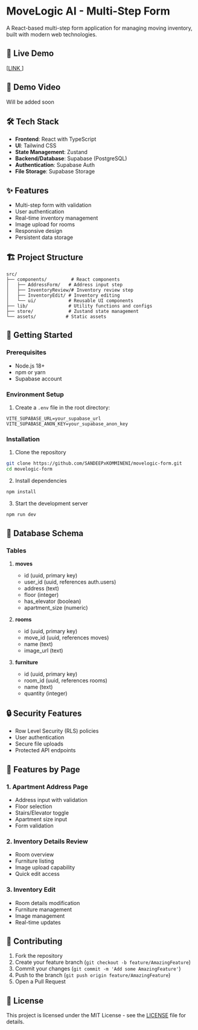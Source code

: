 # MoveLogic AI - Multi-Step Form

A React-based multi-step form application for managing moving inventory, built with modern web technologies.

## 🚀 Live Demo

[[LINK ](https://movelogic-ai-form.netlify.app/)]

## 🎥 Demo Video

Will be added soon


## 🛠 Tech Stack

- **Frontend**: React with TypeScript
- **UI**: Tailwind CSS
- **State Management**: Zustand
- **Backend/Database**: Supabase (PostgreSQL)
- **Authentication**: Supabase Auth
- **File Storage**: Supabase Storage

## ✨ Features

- Multi-step form with validation
- User authentication
- Real-time inventory management
- Image upload for rooms
- Responsive design
- Persistent data storage

## 🏗 Project Structure

```
src/
├── components/         # React components
│   ├── AddressForm/   # Address input step
│   ├── InventoryReview/# Inventory review step
│   ├── InventoryEdit/ # Inventory editing
│   └── ui/            # Reusable UI components
├── lib/               # Utility functions and configs
├── store/             # Zustand state management
└── assets/           # Static assets
```

## 🚀 Getting Started

### Prerequisites

- Node.js 18+
- npm or yarn
- Supabase account

### Environment Setup

1. Create a `.env` file in the root directory:
```env
VITE_SUPABASE_URL=your_supabase_url
VITE_SUPABASE_ANON_KEY=your_supabase_anon_key
```

### Installation

1. Clone the repository
```bash
git clone https://github.com/SANDEEPxKOMMINENI/movelogic-form.git
cd movelogic-form
```

2. Install dependencies
```bash
npm install
```

3. Start the development server
```bash
npm run dev
```

## 📝 Database Schema

### Tables

1. **moves**
   - id (uuid, primary key)
   - user_id (uuid, references auth.users)
   - address (text)
   - floor (integer)
   - has_elevator (boolean)
   - apartment_size (numeric)

2. **rooms**
   - id (uuid, primary key)
   - move_id (uuid, references moves)
   - name (text)
   - image_url (text)

3. **furniture**
   - id (uuid, primary key)
   - room_id (uuid, references rooms)
   - name (text)
   - quantity (integer)

## 🔒 Security Features

- Row Level Security (RLS) policies
- User authentication
- Secure file uploads
- Protected API endpoints

## 📱 Features by Page

### 1. Apartment Address Page
- Address input with validation
- Floor selection
- Stairs/Elevator toggle
- Apartment size input
- Form validation

### 2. Inventory Details Review
- Room overview
- Furniture listing
- Image upload capability
- Quick edit access

### 3. Inventory Edit
- Room details modification
- Furniture management
- Image management
- Real-time updates

## 🤝 Contributing

1. Fork the repository
2. Create your feature branch (`git checkout -b feature/AmazingFeature`)
3. Commit your changes (`git commit -m 'Add some AmazingFeature'`)
4. Push to the branch (`git push origin feature/AmazingFeature`)
5. Open a Pull Request

## 📄 License

This project is licensed under the MIT License - see the [LICENSE](LICENSE) file for details.
